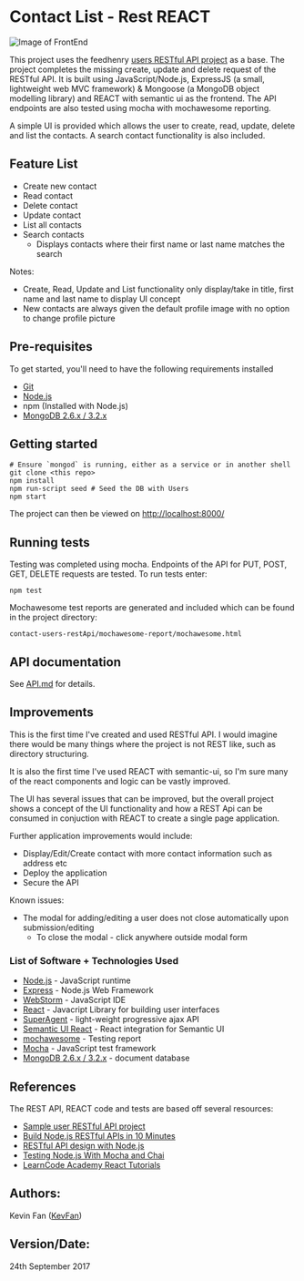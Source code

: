 # Contact List - Rest REACT

![Image of FrontEnd](http://res.cloudinary.com/dv6skh7wa/image/upload/v1506272339/Capture_uieopx.png)

This project uses the feedhenry [users RESTful API project](https://github.com/feedhenry/users-api) as a base. The project completes the missing create, update and delete request of the RESTful API. It is built using JavaScript/Node.js, ExpressJS (a small, lightweight web MVC framework) & Mongoose (a MongoDB object modelling library) and REACT with semantic ui as the frontend. The API endpoints are also tested using mocha with mochawesome reporting. 

A simple UI is provided which allows the user to create, read, update, delete and list the contacts.
A search contact functionality is also included. 

## Feature List
+ Create new contact
+ Read contact
+ Delete contact
+ Update contact
+ List all contacts
+ Search contacts
  + Displays contacts where their first name or last name matches the search 

Notes:
+ Create, Read, Update and List functionality only display/take in title, first name and last name to display UI concept
+ New contacts are always given the default profile image with no option to change profile picture


## Pre-requisites

To get started, you'll need to have the following requirements installed

- [Git](https://git-scm.com/)
- [Node.js](https://nodejs.org/en/)
- npm (Installed with Node.js)
- [MongoDB 2.6.x / 3.2.x](https://docs.mongodb.com/manual/administration/install-community/)

## Getting started
	
	# Ensure `mongod` is running, either as a service or in another shell
	git clone <this repo>
	npm install
	npm run-script seed # Seed the DB with Users
	npm start

The project can then be viewed on <http://localhost:8000/>

## Running tests

Testing was completed using mocha. Endpoints of the API for PUT, POST, GET, DELETE requests are tested. 
To run tests enter:

`npm test`

Mochawesome test reports are generated and included which can be found in the project directory:

```
contact-users-restApi/mochawesome-report/mochawesome.html
```

## API documentation

See [API.md](API.md) for details.

## Improvements
This is the first time I've created and used RESTful API. I would imagine there would be many things where the project is not REST like, such as directory structuring.

It is also the first time I've used REACT with semantic-ui, so I'm sure many of the react components and logic can be vastly improved.

The UI has several issues that can be improved, but the overall project shows a concept of the UI functionality and how a REST Api can be consumed in conjuction with REACT to create a single page application. 

Further application improvements would include:
+ Display/Edit/Create contact with more contact information such as address etc
+ Deploy the application
+ Secure the API

Known issues:
+ The modal for adding/editing a user does not close automatically upon submission/editing
  + To close the modal - click anywhere outside modal form

### List of Software + Technologies Used
+ [Node.js](https://nodejs.org/en/) - JavaScript runtime
+ [Express](https://expressjs.com/) - Node.js Web Framework
+ [WebStorm](https://www.jetbrains.com/webstorm/) - JavaScript IDE
+ [React](https://facebook.github.io/react/) - Javacript Library for building user interfaces
+ [SuperAgent](https://visionmedia.github.io/superagent/) - light-weight progressive ajax API
+ [Semantic UI React](https://react.semantic-ui.com/introduction) - React integration for Semantic UI
+ [mochawesome](https://www.npmjs.com/package/mochawesome) - Testing report
+ [Mocha](https://mochajs.org/) - JavaScript test framework
+ [MongoDB 2.6.x / 3.2.x](https://docs.mongodb.com/manual/administration/install-community/) - document database

## References
The REST API, REACT code and tests are based off several resources:
+ [Sample user RESTful API project](https://github.com/feedhenry/users-api)
+ [Build Node.js RESTful APIs in 10 Minutes](https://www.codementor.io/olatundegaruba/nodejs-restful-apis-in-10-minutes-q0sgsfhbd)
+ [RESTful API design with Node.js](https://hackernoon.com/restful-api-design-with-node-js-26ccf66eab09)
+ [Testing Node.js With Mocha and Chai](http://mherman.org/blog/2015/09/10/testing-node-js-with-mocha-and-chai/#.Wcfp3mhSybh)
+ [LearnCode Academy React Tutorials](https://www.youtube.com/playlist?list=PLoYCgNOIyGABj2GQSlDRjgvXtqfDxKm5b)

## Authors:
Kevin Fan ([KevFan](https://github.com/KevFan))

## Version/Date:
24th September 2017
